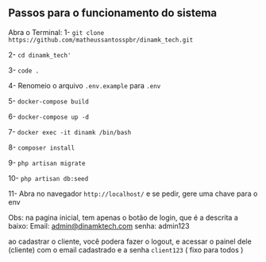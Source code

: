 ## Passos para o funcionamento do sistema

Abra o Terminal:
1- `git clone https://github.com/matheussantosspbr/dinamk_tech.git`

2- `cd dinamk_tech'`

3- `code .`

4- Renomeio o arquivo `.env.example` para `.env`

5- `docker-compose build`

6- `docker-compose up -d`

7- `docker exec -it dinamk /bin/bash`

8- `composer install`

9- `php artisan migrate`

10- `php artisan db:seed`

11- Abra no navegador `http://localhost/` e se pedir, gere uma chave para o env

Obs: na pagina inicial, tem apenas o botão de login, que é a descrita a baixo:
Email: admin@dinamktech.com
senha: admin123

ao cadastrar o cliente, você podera fazer o logout, e acessar o painel dele (cliente) com o email cadastrado e a senha `client123` ( fixo para todos )
